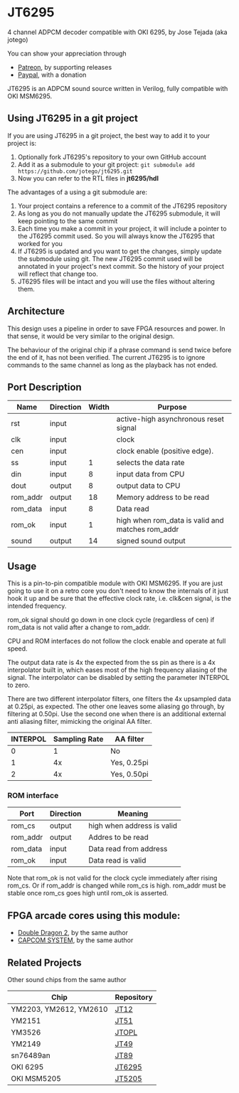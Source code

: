 # JT6295
4 channel ADPCM decoder compatible with OKI 6295, by Jose Tejada (aka jotego)

You can show your appreciation through
* [Patreon](https://patreon.com/jotego), by supporting releases
* [Paypal](https://paypal.me/topapate), with a donation

JT6295 is an ADPCM sound source written in Verilog, fully compatible with OKI MSM6295.

## Using JT6295 in a git project

If you are using JT6295 in a git project, the best way to add it to your project is:

1. Optionally fork JT6295's repository to your own GitHub account
2. Add it as a submodule to your git project: `git submodule add https://github.com/jotego/jt6295.git`
3. Now you can refer to the RTL files in **jt6295/hdl**

The advantages of a using a git submodule are:

1. Your project contains a reference to a commit of the JT6295 repository
2. As long as you do not manually update the JT6295 submodule, it will keep pointing to the same commit
3. Each time you make a commit in your project, it will include a pointer to the JT6295 commit used. So you will always know the JT6295 that worked for you
4. If JT6295 is updated and you want to get the changes, simply update the submodule using git. The new JT6295 commit used will be annotated in your project's next commit. So the history of your project will reflect that change too.
5. JT6295 files will be intact and you will use the files without altering them.

## Architecture

This design uses a pipeline in order to save FPGA resources and power. In that
sense, it would be very similar to the original design.

The behaviour of the original chip if a phrase command is send twice before the
end of it, has not been verified. The current JT6295 is to ignore commands to
the same channel as long as the playback has not ended.

## Port Description

Name     | Direction | Width | Purpose
---------|-----------|-------|--------------------------------------
rst      | input     |       | active-high asynchronous reset signal
clk      | input     |       | clock
cen      | input     |       | clock enable (positive edge).
ss       | input     | 1     | selects the data rate
din      | input     | 8     | input data from CPU
dout     | output    | 8     | output data to CPU
rom_addr | output    | 18    | Memory address to be read
rom_data | input     | 8     | Data read
rom_ok   | input     | 1     | high when rom_data is valid and matches rom_addr
sound    | output    | 14    | signed sound output

## Usage

This is a pin-to-pin compatible module with OKI MSM6295. If you are just going to use it on a retro core you don't need to know the internals of it just hook it up and be sure that the effective clock rate, i.e. clk&cen signal, is the intended frequency.

rom_ok signal should go down in one clock cycle (regardless of cen) if rom_data
is not valid after a change to rom_addr.

CPU and ROM interfaces do not follow the clock enable and operate at full speed.

The output data rate is 4x the expected from the ss pin as there is a 4x
interpolator built in, which eases most of the high frequency aliasing of the
signal. The interpolator can be disabled by setting the parameter INTERPOL to
zero.

There are two different interpolator filters, one filters the 4x upsampled data
at 0.25pi, as expected. The other one leaves some aliasing go through, by filtering
at 0.50pi. Use the second one when there is an additional external anti aliasing
filter, mimicking the original AA filter.

INTERPOL  |  Sampling Rate  |  AA filter
----------|-----------------|------------
 0        |      1          |  No
 1        |      4x         |  Yes, 0.25pi
 2        |      4x         |  Yes, 0.50pi

### ROM interface

Port     | Direction | Meaning
---------|-----------|----------------------------
rom_cs   | output    | high when address is valid
rom_addr | output    | Addres to be read
rom_data | input     | Data read from address
rom_ok   | input     | Data read is valid

Note that rom_ok is not valid for the clock cycle immediately after rising rom_cs. Or if rom_addr is changed while rom_cs is high. rom_addr must be stable once rom_cs goes high until rom_ok is asserted.

## FPGA arcade cores using this module:

* [Double Dragon 2](https://github.com/jotego/jtdd), by the same author
* [CAPCOM SYSTEM](https://github.com/jotego/jtcps1), by the same author

## Related Projects

Other sound chips from the same author

Chip                   | Repository
-----------------------|------------
YM2203, YM2612, YM2610 | [JT12](https://github.com/jotego/jt12)
YM2151                 | [JT51](https://github.com/jotego/jt51)
YM3526                 | [JTOPL](https://github.com/jotego/jtopl)
YM2149                 | [JT49](https://github.com/jotego/jt49)
sn76489an              | [JT89](https://github.com/jotego/jt89)
OKI 6295               | [JT6295](https://github.com/jotego/jt6295)
OKI MSM5205            | [JT5205](https://github.com/jotego/jt5205)